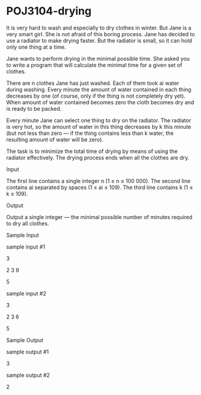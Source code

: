 # POJ3104-drying
It is very hard to wash and especially to dry clothes in winter. But Jane is a very smart girl. She is not afraid of this boring process. Jane has decided to use a radiator to make drying faster. But the radiator is small, so it can hold only one thing at a time.

Jane wants to perform drying in the minimal possible time. She asked you to write a program that will calculate the minimal time for a given set of clothes.

There are n clothes Jane has just washed. Each of them took ai water during washing. Every minute the amount of water contained in each thing decreases by one (of course, only if the thing is not completely dry yet). When amount of water contained becomes zero the cloth becomes dry and is ready to be packed.

Every minute Jane can select one thing to dry on the radiator. The radiator is very hot, so the amount of water in this thing decreases by k this minute (but not less than zero — if the thing contains less than k water, the resulting amount of water will be zero).

The task is to minimize the total time of drying by means of using the radiator effectively. The drying process ends when all the clothes are dry.

Input

The first line contains a single integer n (1 ≤ n ≤ 100 000). The second line contains ai separated by spaces (1 ≤ ai ≤ 109). The third line contains k (1 ≤ k ≤ 109).

Output

Output a single integer — the minimal possible number of minutes required to dry all clothes.

Sample Input

sample input #1

3

2 3 9

5

sample input #2

3

2 3 6

5

Sample Output

sample output #1

3

sample output #2

2
